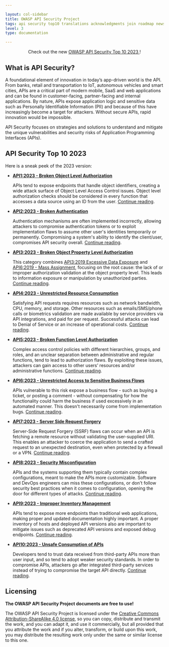 ```yaml
---

layout: col-sidebar
title: OWASP API Security Project
tags: api security top10 translations acknowledgments join roadmap news
level: 3
type: documentation

---
```


<div class="alert">
  <p style="text-align:center">
    Check out the new 
    <a href="https://owasp.org/API-Security/editions/2023/en/0x00-header/">
      OWASP API Security Top 10 2023
    </a>! 
  </p>
</div>

## What is API Security?

A foundational element of innovation in today’s app-driven world is the API.
From banks, retail and transportation to IoT, autonomous vehicles and smart
cities, APIs are a critical part of modern mobile, SaaS and web applications and
can be found in customer-facing, partner-facing and internal applications. By
nature, APIs expose application logic and sensitive data such as Personally
Identifiable Information (PII) and because of this have increasingly become a
target for attackers. Without secure APIs, rapid innovation would be impossible.

API Security focuses on strategies and solutions to understand and mitigate the
unique vulnerabilities and security risks of Application Programming Interfaces
(APIs).

## API Security Top 10 2023

Here is a sneak peek of the 2023 version:

* **[API1:2023 - Broken Object Level Authorization][API1:2023]**

  APIs tend to expose endpoints that handle object identifiers, creating a wide
  attack surface of Object Level Access Control issues. Object level
  authorization checks should be considered in every function that accesses a
  data source using an ID from the user. [Continue reading][API1:2023].
* **[API2:2023 - Broken Authentication][API2:2023]**

  Authentication mechanisms are often implemented incorrectly, allowing
  attackers to compromise authentication tokens or to exploit implementation
  flaws to assume other user's identities temporarily or permanently.
  Compromising a system's ability to identify the client/user, compromises API
  security overall. [Continue reading][API2:2023].
* **[API3:2023 - Broken Object Property Level Authorization][API3:2023]**

  This category combines [API3:2019 Excessive Data Exposure][API3:2019] and
  [API6:2019 - Mass Assignment][API6:2019], focusing on the root cause: the lack
  of or improper authorization validation at the object property level. This
  leads to information exposure or manipulation by unauthorized parties.
  [Continue reading][API3:2023].
* **[API4:2023 - Unrestricted Resource Consumption][API4:2023]**

  Satisfying API requests requires resources such as network bandwidth, CPU,
  memory, and storage. Other resources such as emails/SMS/phone calls or
  biometrics validation are made available by service providers via API
  integrations, and paid for per request. Successful attacks can lead to Denial
  of Service or an increase of operational costs. [Continue reading][API4:2023].
* **[API5:2023 - Broken Function Level Authorization][API5:2023]**

  Complex access control policies with different hierarchies, groups, and roles,
  and an unclear separation between administrative and regular functions, tend
  to lead to authorization flaws. By exploiting these issues, attackers can gain
  access to other users’ resources and/or administrative functions. [Continue
  reading][API5:2023].
* **[API6:2023 - Unrestricted Access to Sensitive Business Flows][API6:2023]**

  APIs vulnerable to this risk expose a business flow - such as buying a ticket,
  or posting a comment - without compensating for how the functionality could
  harm the business if used excessively in an automated manner. This doesn't
  necessarily come from implementation bugs. [Continue reading][API6:2023].
* **[API7:2023 - Server Side Request Forgery][API7:2023]**

  Server-Side Request Forgery (SSRF) flaws can occur when an API is fetching a
  remote resource without validating the user-supplied URI. This enables an
  attacker to coerce the application to send a crafted request to an unexpected
  destination, even when protected by a firewall or a VPN. [Continue
  reading][API7:2023].
* **[API8:2023 - Security Misconfiguration][API8:2023]**

  APIs and the systems supporting them typically contain complex configurations,
  meant to make the APIs more customizable. Software and DevOps engineers can
  miss these configurations, or don't follow security best practices when it
  comes to configuration, opening the door for different types of attacks.
  [Continue reading][API8:2023].
* **[API9:2023 - Improper Inventory Management][API9:2023]**

  APIs tend to expose more endpoints than traditional web applications, making
  proper and updated documentation highly important. A proper inventory of hosts
  and deployed API versions also are important to mitigate issues such as
  deprecated API versions and exposed debug endpoints. [Continue
  reading][API9:2023].
* **[API10:2023 - Unsafe Consumption of APIs][API10:2023]**

  Developers tend to trust data received from third-party APIs more than user
  input, and so tend to adopt weaker security standards. In order to compromise
  APIs, attackers go after integrated third-party services instead of trying to
  compromise the target API directly. [Continue reading][API10:2023].

## Licensing

**The OWASP API Security Project documents are free to use!**

The OWASP API Security Project is licensed under the [Creative Commons
Attribution-ShareAlike 4.0 license][license], so you can copy, distribute and
transmit the work, and you can adapt it, and use it commercially, but all
provided that you attribute the work and if you alter, transform, or build upon
this work, you may distribute the resulting work only under the same or similar
license to this one.

[license]: https://creativecommons.org/licenses/by-sa/4.0/
[API1:2023]: https://owasp.org/API-Security/editions/2023/en/0xa1-broken-object-level-authorization/
[API2:2023]: https://owasp.org/API-Security/editions/2023/en/0xa2-broken-authentication/
[API3:2023]: https://owasp.org/API-Security/editions/2023/en/0xa3-broken-object-property-level-authorization/
[API3:2019]: https://owasp.org/API-Security/editions/2019/en/0xa3-excessive-data-exposure/
[API6:2019]: https://owasp.org/API-Security/editions/2019/en/0xa6-mass-assignment/
[API4:2023]: https://owasp.org/API-Security/editions/2023/en/0xa4-unrestricted-resource-consumption/
[API5:2023]: https://owasp.org/API-Security/editions/2023/en/0xa5-broken-function-level-authorization/
[API6:2023]: https://owasp.org/API-Security/editions/2023/en/0xa6-unrestricted-access-to-sensitive-business-flows/
[API7:2023]: https://owasp.org/API-Security/editions/2023/en/0xa7-server-side-request-forgery/
[API8:2023]: https://owasp.org/API-Security/editions/2023/en/0xa8-security-misconfiguration/
[API9:2023]: https://owasp.org/API-Security/editions/2023/en/0xa9-improper-inventory-management/
[API10:2023]: https://owasp.org/API-Security/editions/2023/en/0xaa-unsafe-consumption-of-apis/
